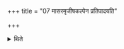 +++
title = "07 मासरमृजीषकल्पेन प्रतिपादयति"

+++

<details><summary>थिते</summary>

मासरमृजीषकल्पेन प्रतिपादयति ७
</details>
